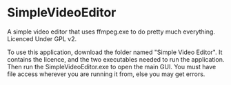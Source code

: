 # SimpleVideoEditor
A simple video editor that uses ffmpeg.exe to do pretty much everything. Licenced Under GPL v2.

To use this application, download the folder named "Simple Video Editor". 
It contains the licence, and the two executables needed to run the application.
Then run the SimpleVideoEditor.exe to open the main GUI. 
You must have file access wherever you are running it from, else you may get errors.
